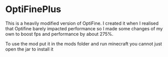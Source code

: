 # OptiFinePlus
This is a heavily modified version of OptiFine. I created it when I realised that Optifine barely impacted performance so I made some changes of my own to boost fps and performance by about 275%.

To use the mod put it in the mods folder and run minecraft you cannot just open the jar to install it
